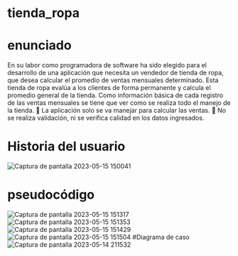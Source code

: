 # tienda_ropa
# enunciado

En su labor como programadora de software ha sido elegido para el desarrollo de una
aplicación que necesita un vendedor de tienda de ropa, que desea calcular el promedio de
ventas mensuales determinado. Esta tienda de ropa evalúa a los clientes de forma
permanente y calcula el promedio general de la tienda. Como información básica de cada
registro de las ventas mensuales se tiene que ver como se realiza todo el manejo de la
tienda.
 La aplicación solo se va manejar para calcular las ventas.
 No se realiza validación, ni se verifica calidad en los datos ingresados.
# Historia del usuario
![Captura de pantalla 2023-05-15 150041](https://github.com/lorenalop20/tienda_ropa/assets/133611678/153d5a0f-4b4f-4395-937e-420278efa21c)
# pseudocódigo<br>
![Captura de pantalla 2023-05-15 151317](https://github.com/lorenalop20/tienda_ropa/assets/133611678/e868600a-19cc-42f2-b0e3-306155643fbd)
<br>
![Captura de pantalla 2023-05-15 151353](https://github.com/lorenalop20/tienda_ropa/assets/133611678/95403514-55d3-4802-93b2-6e8d66acd16f)
<br>
![Captura de pantalla 2023-05-15 151429](https://github.com/lorenalop20/tienda_ropa/assets/133611678/36386b29-960b-41c5-94dd-33f970c8c143)
<br>
![Captura de pantalla 2023-05-15 151504](https://github.com/lorenalop20/tienda_ropa/assets/133611678/d3e514fe-9ee2-4aa4-8e2f-6c2f3efc61c3)
#Diagrama de caso<br> 
![Captura de pantalla 2023-05-14 211532](https://github.com/lorenalop20/tienda_ropa/assets/133611678/e23a125a-4186-429c-b4d3-f6556b50621f)
